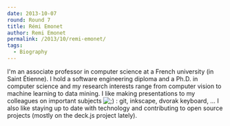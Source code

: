 ```yaml
---
date: 2013-10-07
round: Round 7
title: Rémi Emonet
author: Remi Emonet
permalink: /2013/10/remi-emonet/
tags:
  - Biography
---
```

I'm an associate professor in computer science at a French university (in Saint Étienne). I hold a software engineering diploma and a Ph.D. in computer science and my research interests range from computer vision to machine learning to data mining. I like making presentations to my colleagues on important subjects <img src="http://localhost:8080/wp-includes/images/smilies/icon_wink.gif" alt=";)" class="wp-smiley" /> : git, inkscape, dvorak keyboard, … I also like staying up to date with technology and contributing to open source projects (mostly on the deck.js project lately).

&nbsp;
